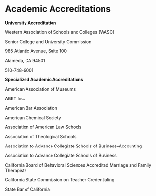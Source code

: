 # Academic Accreditations

**University Accreditation**

Western Association of Schools and Colleges \(WASC\)

Senior College and University Commission

985 Atlantic Avenue, Suite 100

Alameda, CA 94501

510-748-9001

**Specialized Academic Accreditations**

American Association of Museums

ABET Inc.

American Bar Association

American Chemical Society

Association of American Law Schools

Association of Theological Schools

Association to Advance Collegiate Schools of Business–Accounting

Association to Advance Collegiate Schools of Business

California Board of Behavioral Sciences Accredited Marriage and Family Therapists

California State Commission on Teacher Credentialing

State Bar of California

